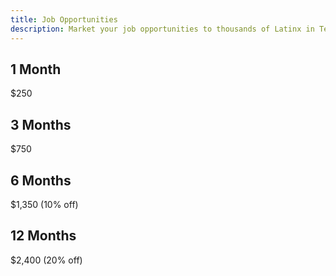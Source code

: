 ```yaml
---
title: Job Opportunities
description: Market your job opportunities to thousands of Latinx in Tech.
---
```


## 1 Month

$250

## 3 Months

$750

## 6 Months

$1,350 (10% off)

## 12 Months

$2,400 (20% off)
